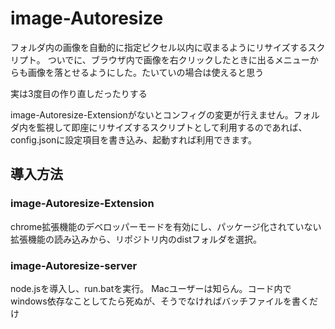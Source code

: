 # image-Autoresize

フォルダ内の画像を自動的に指定ピクセル以内に収まるようにリサイズするスクリプト。
ついでに、ブラウザ内で画像を右クリックしたときに出るメニューからも画像を落とせるようにした。たいていの場合は使えると思う

実は3度目の作り直しだったりする

image-Autoresize-Extensionがないとコンフィグの変更が行えません。フォルダ内を監視して即座にリサイズするスクリプトとして利用するのであれば、config.jsonに設定項目を書き込み、起動すれば利用できます。

## 導入方法
### image-Autoresize-Extension
chrome拡張機能のデベロッパーモードを有効にし、パッケージ化されていない拡張機能の読み込みから、リポジトリ内のdistフォルダを選択。
### image-Autoresize-server
node.jsを導入し、run.batを実行。
Macユーザーは知らん。コード内でwindows依存なことしてたら死ぬが、そうでなければバッチファイルを書くだけ
